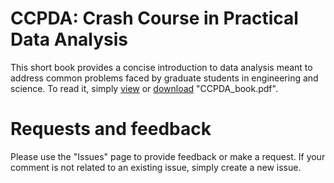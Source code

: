 # CCPDA: Crash Course in Practical Data Analysis
This short book provides a concise introduction to data analysis meant to address common problems faced by graduate students in engineering and science. To read it, simply [view](https://github.com/sashahafner/CCPDA/blob/master/CCPDA_book.pdf) or [download](https://github.com/sashahafner/CCPDA/raw/master/CCPDA_book.pdf) "CCPDA_book.pdf".

# Requests and feedback
Please use the "Issues" page to provide feedback or make a request. If your comment is not related to an existing issue, simply create a new issue.
